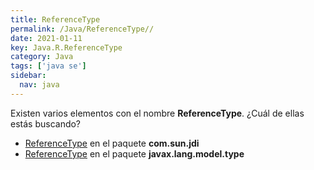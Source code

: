 ```yaml
---
title: ReferenceType
permalink: /Java/ReferenceType//
date: 2021-01-11
key: Java.R.ReferenceType
category: Java
tags: ['java se']
sidebar: 
  nav: java
---
```


Existen varios elementos con el nombre **ReferenceType**. ¿Cuál de ellas estás buscando?
<ul>
<li><a href="/Java/ReferenceType-com-sun-jdi/">ReferenceType</a> en el paquete <strong>com.sun.jdi</strong></li>
<li><a href="/Java/ReferenceType-javax-lang-model-type/">ReferenceType</a> en el paquete <strong>javax.lang.model.type</strong></li>
<ul>

